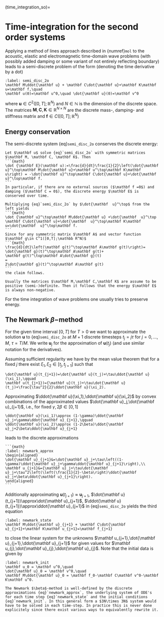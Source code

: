 (time_integration_so)=
# Time-integration for the second order systems

Applying a method of lines approach described in {numref}`mol` to the acoustic, elastic and electromagnetic time-domain wave problems (with possibly added damping or some variant of not entirely reflecting boundary) leads to a semi-discrete problem of the form (denoting the time derivative by a dot)
```{math}
:label: semi_disc_2o
\mathbf M\ddot{\mathbf u} + \mathbf C\dot{\mathbf u}+\mathbf K\mathbf u=\mathbf f,\quad
\mathbf u(0)=\mathbf u^0,\quad \dot{\mathbf u}(0)=\mathbf v^0
```

where $\mathbf u\in C^2([0,T];\mathbb R^N)$ and $N\in\mathbb N$ is the dimension of the discrete space. The matrices $\mathbf M,\mathbf C,\mathbf K\in\mathbb R^{N\times N}$ are the discrete mass-, damping- and stiffness matrix and $\mathbf f\in C([0,T];\mathbb R^N)$


## Energy conservation
The semi-discrete system {eq}`semi_disc_2o` conserves the discrete energy:

````{prf:Theorem} Discrete energy conservation
Let $\mathbf u$ solve {eq}`semi_disc_2o` with symmetric matrices $\mathbf M, \mathbf C, \mathbf K$. Then 
```{math}
\dot {\mathbf E}(\mathbf u):=\frac{d}{dt}\frac{1}{2}\left(\dot{\mathbf u}^\top\mathbf M\dot{\mathbf u}+\mathbf u^\top\mathbf K\mathbf u\right) = -\dot{\mathbf u}^\top\mathbf C\dot{\mathbf u}+\dot{\mathbf u}^\top\mathbf f.
```
In particular, if there are no external sources ($\mathbf f =0$) and damping ($\mathbf C = 0$), the discrete energy $\mathbf E$ is conserved over time.
````
````{prf:proof}
Multiplying {eq}`semi_disc_2o` by $\dot{\mathbf  u}^\top$ from the left yields
```{math}
\dot {\mathbf u}^\top\mathbf M\ddot{\mathbf u} +\dot{\mathbf  u}^\top \mathbf C\dot{\mathbf u}+\dot{\mathbf  u}^\top\mathbf K\mathbf u=\dot{\mathbf  u}^\top\mathbf f.
```
Since for any symmetric matrix $\mathbf A$ and vector function $\mathbf g\in C^1([0,T];\mathbb R^N)$
```{math}
\frac{d}{dt}\left(\mathbf g(t)^\top\mathbf A\mathbf g(t)\right)=
\dot{\mathbf g}(t)^\top\mathbf A\mathbf g(t)+
\mathbf g(t)^\top\mathbf A\dot{\mathbf g}(t)
=
2\dot{\mathbf g}(t)^\top\mathbf A\mathbf g(t)
```
the claim follows.
````

````{prf:Remark}
Usually the matrices $\mathbf M,\mathbf C,\mathbf K$ are assume to be positive (semi-)definite. Then it follows that the energy $\mathbf E$ is always non-negative.
````

For the time integration of wave problems one usually tries to preserve energy.

## The Newmark $\beta-$method

For the given time interval $[0,T]$ for $T>0$ we want to approximate the solution $\mathbf u$ to {eq}`semi_disc_2o` at $M+1$ discrete timesteps $t_j=j\tau$ for $j=0,\ldots,M$, $\tau = T/M$. We write $\mathbf u_j$ for the approximation of $\mathbf u(t_j)$ (and use similar notation for the derivatives).

Assuming sufficient regularity we have by the mean value theorem that for a fixed $j$ there exist $\xi_1,\xi_2\in[t_j,t_{j+1}]$ such that 
```{math}
\dot{\mathbf u}(t_{j+1})=\dot{\mathbf u}(t_j)+\tau\ddot{\mathbf u}(\xi_1),\qquad
\mathbf u(t_{j+1})={\mathbf u}(t_j)+\tau\dot{\mathbf u}(t_j)+\frac{\tau^2}{2}\ddot{\mathbf u}(\xi_2).
```
Approximating $\ddot{\mathbf u}(\xi_1),\ddot{\mathbf u}(\xi_2)$ by convex combinations of the approximated values $\dot{\mathbf u}_j,\dot{\mathbf u}_{j+1}$, i.e., for fixed $\gamma,2\beta\in [0,1]$
```{math}
\ddot{\mathbf u}(\xi_1)\approx (1-\gamma)\ddot{\mathbf u}_j+\gamma\ddot{\mathbf u}_{j+1},\qquad
\ddot{\mathbf u}(\xi_2)\approx (1-2\beta)\ddot{\mathbf u}_j+2\beta\ddot{\mathbf u}_{j+1}
```
leads to the discrete approximations
````{card}
```{math}
:label: newmark_approx
\begin{aligned}
\dot{\mathbf u}_{j+1}&=\dot{\mathbf u}_j+\tau\left((1-\gamma)\ddot{\mathbf u}_j+\gamma\ddot{\mathbf u}_{j+1}\right),\\
\mathbf u_{j+1}&={\mathbf u}_j+\tau\dot{\mathbf u}_j+\tau^2\left(\left(\frac{1}{2}-\beta\right)\ddot{\mathbf u}_j+\beta\ddot{\mathbf u}_{j+1}\right).
\end{aligned}
```
````
Additionally approximating ${\mathbf u}(t_{j+1})\approx{\mathbf u}_{j+1}$, $\dot{\mathbf u}(t_{j+1})\approx\dot{\mathbf u}_{j+1}$, $\ddot{\mathbf u}(t_{j+1})\approx\ddot{\mathbf u}_{j+1}$ in {eq}`semi_disc_2o` yields the third equation

```{math}
:label: newmark_state
\mathbf M\ddot{\mathbf u}_{j+1} + \mathbf C\dot{\mathbf u}_{j+1}+\mathbf K\mathbf u_{j+1}=\mathbf f_{j+1} 
```
 to close the linear system for the unknowns $\mathbf u_{j+1},\dot{\mathbf u}_{j+1},\ddot{\mathbf u}_{j+1}$ for given values for
$\mathbf u_{j},\dot{\mathbf u}_{j},\ddot{\mathbf u}_{j}$. Note that the initial data is given by
```{math}
:label: newmark_init
\mathbf u_0 = \mathbf u^0,\quad 
\dot{\mathbf u}_0 = \mathbf v^0,\quad 
\mathbf M\ddot{\mathbf u}_0 = \mathbf f_0-\mathbf C\mathbf v^0-\mathbf K\mathbf u^0.
```

````{prf:Remark}
The Newmark $\beta$-method is well-defined by the discrete approximations {eq}`newmark_approx`, the underlying system of ODE's for each time step {eq}`newmark_state` and the initial conditions {eq}`newmark_init`. In this general form a $3N\times 3N$ system would have to be solved in each time-step. In practice this is never done explicitely since there exist various ways to equivalently rewrite it.
````
 

